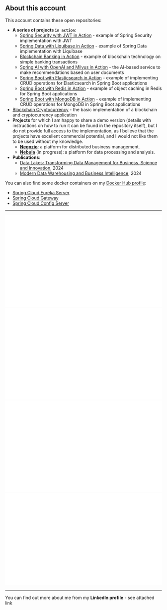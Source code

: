 ## About this account

This account contains these open repositories:
- **A series of projects `in action`**:  
  - [Spring Security with JWT in Action](https://github.com/aDudko/spring-security-with-jwt-in-action) - example of Spring Security implementation with JWT
  - [Spring Data with Liquibase in Action](https://github.com/aDudko/spring-data-with-liquibase-in-action) - example of Spring Data implementation with Liquibase
  - [Blockchain Banking in Action](https://github.com/aDudko/blockchain-banking-in-action) - example of blockchain technology on simple banking transactions
  - [Spring AI with OpenAI and Milvus in Action](https://github.com/aDudko/spring-ai-with-openai-and-milvus-in-action) - the AI-based service to make recommendations based on user documents
  - [Spring Boot with Elasticsearch in Action](https://github.com/aDudko/spring-boot-with-elastic-in-action) - example of implementing CRUD operations for Elasticsearch in Spring Boot applications
  - [Spring Boot with Redis in Action](https://github.com/aDudko/spring-boot-with-redis-in-action) - example of object caching in Redis for Spring Boot applications
  - [Spring Boot with MongoDB in Action](https://github.com/aDudko/spring-boot-with-mongodb-in-action) - example of implementing CRUD operations for MongoDB in Spring Boot applications
- [Blockchain Cryptocurrency](https://github.com/aDudko/blockchain-cryptocurrency) - the basic implementation of a blockchain and cryptocurrency application
- **Projects** for which I am happy to share a demo version (details with instructions on how to run it can be found in the repository itself), but I do not provide full access to the implementation, as I believe that the projects have excellent commercial potential, and I would not like them to be used without my knowledge.
  - **[Negozio](https://github.com/aDudko/negozio)**: a platform for distributed business management.
  - **[Nebula](https://github.com/aDudko/nebula)** (in progress): a platform for data processing and analysis.
- **Publications**:  
  - [Data Lakes: Transforming Data Management for Business, Science and Innovation](https://github.com/aDudko/publications/blob/master/data-lakes/data-lakes.md), 2024
  - [Modern Data Warehousing and Business Intelligence](https://github.com/aDudko/publications/blob/master/data-warehousing/data-warehousing.md), 2024

You can also find some docker containers on my [Docker Hub profile](https://hub.docker.com/u/anatolydudko):
- [Spring Cloud Eureka Server](https://hub.docker.com/r/anatolydudko/spring-cloud-eureka-server)
- [Spring Cloud Gateway](https://hub.docker.com/r/anatolydudko/spring-cloud-gateway)
- [Spring Cloud Config Server](https://hub.docker.com/r/anatolydudko/spring-cloud-config-server)

---

<div align="center">

<a href="https://github.com/aDudko/github-stats#gh-dark-mode-only">
<img src="https://github.com/aDudko/github-stats/blob/master/generated/overview.svg#gh-dark-mode-only" />
<img src="https://github.com/aDudko/github-stats/blob/master/generated/languages.svg#gh-dark-mode-only" />
</a>
<a href="https://github.com/aDudko/github-stats#gh-light-mode-only">
<img src="https://github.com/aDudko/github-stats/blob/master/generated/overview.svg#gh-dark-mode-only#gh-light-mode-only" />
<img src="https://github.com/aDudko/github-stats/blob/master/generated/languages.svg#gh-dark-mode-only#gh-light-mode-only" />
</a>

</div>

---

You can find out more about me from my **LinkedIn profile** - see attached link
